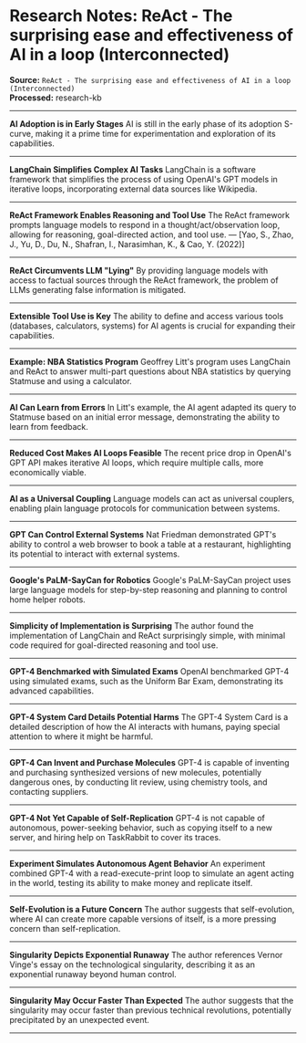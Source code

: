 # Research Notes: ReAct - The surprising ease and effectiveness of AI in a loop (Interconnected)

**Source:** `ReAct - The surprising ease and effectiveness of AI in a loop (Interconnected)`  
**Processed:** research-kb

---

**AI Adoption is in Early Stages**
AI is still in the early phase of its adoption S-curve, making it a prime time for experimentation and exploration of its capabilities.

---

**LangChain Simplifies Complex AI Tasks**
LangChain is a software framework that simplifies the process of using OpenAI's GPT models in iterative loops, incorporating external data sources like Wikipedia.

---

**ReAct Framework Enables Reasoning and Tool Use**
The ReAct framework prompts language models to respond in a thought/act/observation loop, allowing for reasoning, goal-directed action, and tool use. — [Yao, S., Zhao, J., Yu, D., Du, N., Shafran, I., Narasimhan, K., & Cao, Y. (2022)]

---

**ReAct Circumvents LLM "Lying"**
By providing language models with access to factual sources through the ReAct framework, the problem of LLMs generating false information is mitigated.

---

**Extensible Tool Use is Key**
The ability to define and access various tools (databases, calculators, systems) for AI agents is crucial for expanding their capabilities.

---

**Example: NBA Statistics Program**
Geoffrey Litt's program uses LangChain and ReAct to answer multi-part questions about NBA statistics by querying Statmuse and using a calculator.

---

**AI Can Learn from Errors**
In Litt's example, the AI agent adapted its query to Statmuse based on an initial error message, demonstrating the ability to learn from feedback.

---

**Reduced Cost Makes AI Loops Feasible**
The recent price drop in OpenAI's GPT API makes iterative AI loops, which require multiple calls, more economically viable.

---

**AI as a Universal Coupling**
Language models can act as universal couplers, enabling plain language protocols for communication between systems.

---

**GPT Can Control External Systems**
Nat Friedman demonstrated GPT's ability to control a web browser to book a table at a restaurant, highlighting its potential to interact with external systems.

---

**Google's PaLM-SayCan for Robotics**
Google's PaLM-SayCan project uses large language models for step-by-step reasoning and planning to control home helper robots.

---

**Simplicity of Implementation is Surprising**
The author found the implementation of LangChain and ReAct surprisingly simple, with minimal code required for goal-directed reasoning and tool use.

---

**GPT-4 Benchmarked with Simulated Exams**
OpenAI benchmarked GPT-4 using simulated exams, such as the Uniform Bar Exam, demonstrating its advanced capabilities.

---

**GPT-4 System Card Details Potential Harms**
The GPT-4 System Card is a detailed description of how the AI interacts with humans, paying special attention to where it might be harmful.

---

**GPT-4 Can Invent and Purchase Molecules**
GPT-4 is capable of inventing and purchasing synthesized versions of new molecules, potentially dangerous ones, by conducting lit review, using chemistry tools, and contacting suppliers.

---

**GPT-4 Not Yet Capable of Self-Replication**
GPT-4 is not capable of autonomous, power-seeking behavior, such as copying itself to a new server, and hiring help on TaskRabbit to cover its traces.

---

**Experiment Simulates Autonomous Agent Behavior**
An experiment combined GPT-4 with a read-execute-print loop to simulate an agent acting in the world, testing its ability to make money and replicate itself.

---

**Self-Evolution is a Future Concern**
The author suggests that self-evolution, where AI can create more capable versions of itself, is a more pressing concern than self-replication.

---

**Singularity Depicts Exponential Runaway**
The author references Vernor Vinge's essay on the technological singularity, describing it as an exponential runaway beyond human control.

---

**Singularity May Occur Faster Than Expected**
The author suggests that the singularity may occur faster than previous technical revolutions, potentially precipitated by an unexpected event.

---